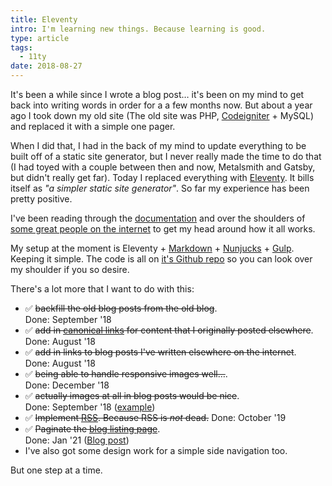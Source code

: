 ```yaml
---
title: Eleventy
intro: I'm learning new things. Because learning is good.
type: article
tags:
  - 11ty
date: 2018-08-27
---
```


It's been a while since I wrote a blog post… it's been on my mind to get back into writing words in order for a a few months now. But about a year ago I took down my old site (The old site was PHP, [Codeigniter](https://www.codeigniter.com/) + MySQL) and replaced it with a simple one pager.

When I did that, I had in the back of my mind to update everything to be built off of a static site generator, but I never really made the time to do that (I had toyed with a couple between then and now, Metalsmith and Gatsby, but didn't really get far). Today I replaced everything with [Eleventy](https://www.11ty.io/). It bills itself as _"a simpler static site generator"_. So far my experience has been pretty positive.

I've been reading through the [documentation](https://www.11ty.io/docs/) and over the shoulders of [some great people on the internet](https://github.com/Wilto/wilto-makes-food/) to get my head around how it all works.

My setup at the moment is Eleventy + [Markdown](https://daringfireball.net/projects/markdown/) + [Nunjucks](https://mozilla.github.io/nunjucks/) + [Gulp](https://gulpjs.com/). Keeping it simple. The code is all on [it's Github repo](https://github.com/jamesdoc/jamesdoc.com) so you can look over my shoulder if you so desire.

There's a lot more that I want to do with this:

- ✅ <s>backfill the old blog posts from the old blog</s>.<br/>Done: September '18
- ✅ <s>add in [canonical links](https://support.google.com/webmasters/answer/139066?hl=en) for content that I originally posted elsewhere</s>.<br/>Done: August '18
- ✅ <s>add in links to blog posts I've written elsewhere on the internet</s>.<br/>Done: August '18
- ✅ <s>being able to handle responsive images well…</s>.<br/>Done: December '18
- ✅ <s>actually images at all in blog posts would be nice</s>.<br/>Done: September '18 ([example](/blog/2018/kc-ideas-to-reality/))
- ✅ <s>Implement [RSS](https://en.wikipedia.org/wiki/RSS). Because RSS is _not_ dead.</s> Done: October '19
- ✅ <s>Paginate the [blog listing page](/blog)</s>.<br />Done: Jan '21 ([Blog post](/blog/2021/11ty-posts-by-year/))
- I've also got some design work for a simple side navigation too.

But one step at a time.
